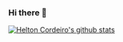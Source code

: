 ### Hi there 👋

<!--
**hc0rd31r0/hc0rd31r0** is a ✨ _special_ ✨ repository because its `README.md` (this file) appears on your GitHub profile.

Here are some ideas to get you started:

- 🔭 I’m currently working on ...
- 🌱 I’m currently learning ...
- 👯 I’m looking to collaborate on ...
- 🤔 I’m looking for help with ...
- 💬 Ask me about ...
- 📫 How to reach me: ...
- 😄 Pronouns: ...
- ⚡ Fun fact: ...
-->

[![Helton Cordeiro's github stats](https://github-readme-stats.vercel.app/api?username=hc0rd31r0&theme=dark&show_icons=true&count_private=true)](https://github.com/hc0rd31r0)
